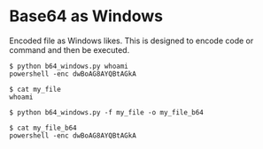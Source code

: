 # Base64 as Windows

Encoded file as Windows likes. This is designed to encode code or command and then be executed.
````
$ python b64_windows.py whoami
powershell -enc dwBoAG8AYQBtAGkA

$ cat my_file
whoami

$ python b64_windows.py -f my_file -o my_file_b64

$ cat my_file_b64
powershell -enc dwBoAG8AYQBtAGkA

````
